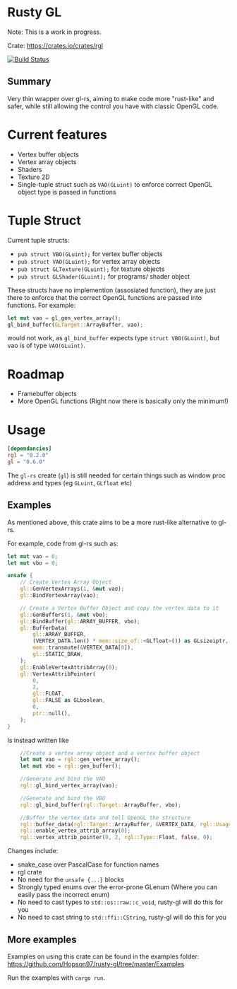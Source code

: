 # Rusty GL

Note: This is a work in progress.

Crate: https://crates.io/crates/rgl

[![Build Status](https://travis-ci.org/Hopson97/rusty-gl.svg?branch=master)](https://travis-ci.org/Hopson97/rusty-gl)

## Summary

Very thin wrapper over gl-rs, aiming to make code more "rust-like" and safer, while still allowing the control you have with classic OpenGL code.

# Current features

* Vertex buffer objects
* Vertex array objects
* Shaders
* Texture 2D
* Single-tuple struct such as `VAO(GLuint)` to enforce correct OpenGL object type is passed in functions

# Tuple Struct

Current tuple structs:

* `pub struct VBO(GLuint);` for vertex buffer objects
* `pub struct VAO(GLuint);` for vertex array objects
* `pub struct GLTexture(GLuint);` for texture objects
* `pub struct GLShader(GLuint);` for programs/ shader object

These structs have no implemention (assosiated function), they are just there to enforce that the correct OpenGL functions are passed into functions.
For example:

```rust
let mut vao = gl_gen_vertex_array();
gl_bind_buffer(GLTarget::ArrayBuffer, vao);
```

would not work, as `gl_bind_buffer` expects type `struct VBO(GLuint)`, but vao is of type `VAO(GLuint)`.

# Roadmap

* Framebuffer objects
* More OpenGL functions (Right now there is basically only the minimum!)

# Usage
```toml
[dependancies]
rgl = "0.2.0"
gl = "0.6.0"
```

The `gl-rs` create (`gl`) is still needed for certain things such as window proc address and types (eg `GLuint`, `GLfloat` etc)

## Examples

As mentioned above, this crate aims to be a more rust-like alternative to gl-rs.

For example, code from gl-rs such as:

```rust
let mut vao = 0;
let mut vbo = 0;

unsafe {
    // Create Vertex Array Object
    gl::GenVertexArrays(1, &mut vao);
    gl::BindVertexArray(vao);

    // Create a Vertex Buffer Object and copy the vertex data to it
    gl::GenBuffers(1, &mut vbo);
    gl::BindBuffer(gl::ARRAY_BUFFER, vbo);
    gl::BufferData(
        gl::ARRAY_BUFFER,
        (VERTEX_DATA.len() * mem::size_of::<GLfloat>()) as GLsizeiptr,
        mem::transmute(&VERTEX_DATA[0]),
        gl::STATIC_DRAW,
    );
    gl::EnableVertexAttribArray(0);
    gl::VertexAttribPointer(
        0,
        2,
        gl::FLOAT,
        gl::FALSE as GLboolean,
        0,
        ptr::null(),
    );
}
```

Is instead written like

```rust
    //Create a vertex array object and a vertex buffer object
    let mut vao = rgl::gen_vertex_array();
    let mut vbo = rgl::gen_buffer();

    //Generate and bind the VAO
    rgl::gl_bind_vertex_array(vao);

    //Generate and bind the VBO
    rgl::gl_bind_buffer(rgl::Target::ArrayBuffer, vbo);

    //Buffer the vertex data and tell OpenGL the structure
    rgl::buffer_data(rgl::Target::ArrayBuffer, &VERTEX_DATA, rgl::Usage::StaticDraw);
    rgl::enable_vertex_attrib_array(0);
    rgl::vertex_attrib_pointer(0, 2, rgl::Type::Float, false, 0);
```

Changes include:

* snake_case over PascalCase for function names
* rgl crate
* No need for the `unsafe {...}` blocks
* Strongly typed enums over the error-prone GLenum (Where you can easily pass the incorrect enum)
* No need to cast types to `std::os::raw::c_void`, rusty-gl will do this for you
* No need to cast string to `std::ffi::CString`, rusty-gl will do this for you

## More examples

Examples on using this crate can be found in the examples folder: https://github.com/Hopson97/rusty-gl/tree/master/Examples

Run the examples with `cargo run`.

